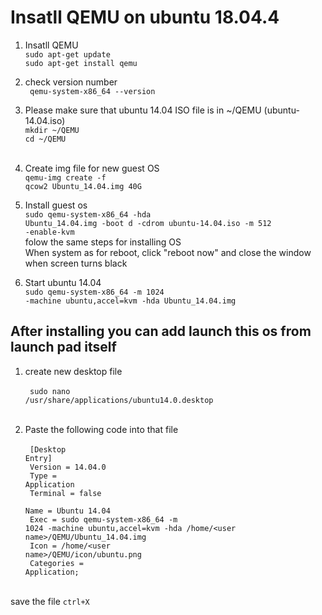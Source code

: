 <h1>Insatll QEMU on ubuntu 18.04.4</h1>

1. Insatll QEMU <br>
<code>sudo apt-get update</code> <br>
<code>sudo apt-get install qemu</code>

2. check version number <br>
<code> qemu-system-x86_64 --version </code>

3. Please make sure that ubuntu 14.04 ISO file is in ~/QEMU (ubuntu-14.04.iso) <br>
<code>mkdir ~/QEMU </code> <br>
<code>cd ~/QEMU </code> <br>


4. Create img file for new guest OS <br>
<code>qemu-img create -f qcow2 Ubuntu_14.04.img 40G</code> <br>

5. Install guest os <br>
<code>sudo qemu-system-x86_64 -hda Ubuntu_14.04.img -boot d -cdrom ubuntu-14.04.iso -m 512 -enable-kvm</code> <br>
folow the same steps for installing OS <br>
When system as for reboot, click "reboot now" and close the window when screen turns black <br>

6. Start ubuntu 14.04 <br>
<code>sudo qemu-system-x86_64 -m 1024 -machine ubuntu,accel=kvm -hda  Ubuntu_14.04.img</code> <br>


<h2> After installing you can add launch this os from launch pad itself </h2> 

1. create new desktop file <br> <br>
<code> sudo nano /usr/share/applications/ubuntu14.0.desktop</code> <br> <br>

2. Paste the following code into that file <br> <br>
<code> [Desktop Entry] </code> <br>
<code> Version = 14.04.0 </code> <br>
<code> Type = Application </code> <br>
<code> Terminal = false </code> <br>
<code> Name = Ubuntu 14.04</code> <br>
<code> Exec = sudo qemu-system-x86_64 -m 1024 -machine ubuntu,accel=kvm -hda  /home/\<user name\>/QEMU/Ubuntu_14.04.img </code> <br>
<code> Icon = /home/\<user name\>/QEMU/icon/ubuntu.png </code> <br>
<code> Categories = Application; </code> <br> <br>

<body> save the file <code>ctrl+X</code> </body>



